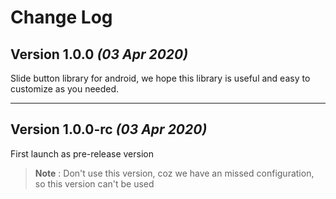 # Change Log

## Version 1.0.0 _(03 Apr 2020)_
Slide button library for android, we hope this library is useful and easy to customize as you needed.


-------


## Version 1.0.0-rc _(03 Apr 2020)_
First launch as pre-release version
> **Note** : Don't use this version, coz we have an missed configuration, so this version can't be used
